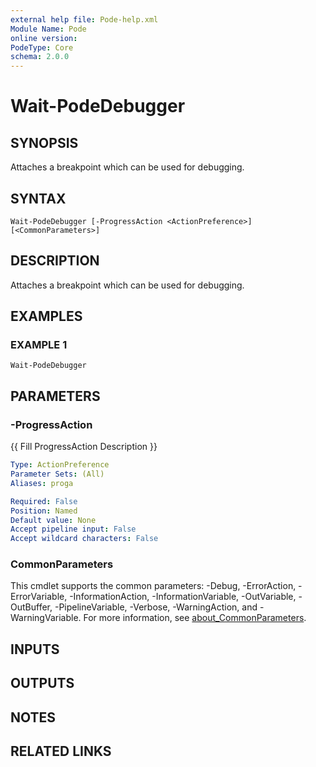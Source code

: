 ```yaml
---
external help file: Pode-help.xml
Module Name: Pode
online version:
PodeType: Core
schema: 2.0.0
---
```


# Wait-PodeDebugger

## SYNOPSIS
Attaches a breakpoint which can be used for debugging.

## SYNTAX

```
Wait-PodeDebugger [-ProgressAction <ActionPreference>] [<CommonParameters>]
```

## DESCRIPTION
Attaches a breakpoint which can be used for debugging.

## EXAMPLES

### EXAMPLE 1
```
Wait-PodeDebugger
```

## PARAMETERS

### -ProgressAction
{{ Fill ProgressAction Description }}

```yaml
Type: ActionPreference
Parameter Sets: (All)
Aliases: proga

Required: False
Position: Named
Default value: None
Accept pipeline input: False
Accept wildcard characters: False
```

### CommonParameters
This cmdlet supports the common parameters: -Debug, -ErrorAction, -ErrorVariable, -InformationAction, -InformationVariable, -OutVariable, -OutBuffer, -PipelineVariable, -Verbose, -WarningAction, and -WarningVariable. For more information, see [about_CommonParameters](http://go.microsoft.com/fwlink/?LinkID=113216).

## INPUTS

## OUTPUTS

## NOTES

## RELATED LINKS
